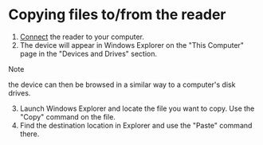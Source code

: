 # Copying files to/from the reader
 
1. [Connect](connect-to-computer) the reader to your computer.
2. The device will appear in Windows Explorer on the "This Computer" page in the "Devices and Drives" section.  

> [!NOTE]
> the device can then be browsed in a similar way to a computer's disk drives.

3. Launch Windows Explorer and locate the file you want to copy. Use the "Copy" command on the file.
4. Find the destination location in Explorer and use the "Paste" command there.
